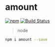 
amount
======
[![npm](https://img.shields.io/npm/v/amount.svg)](https://www.npmjs.com/package/amount)
[![Build Status](https://travis-ci.org/kiltjs/amount.svg?branch=master)](https://travis-ci.org/kiltjs/amount)

> node

``` sh
npm i amount --save
```
